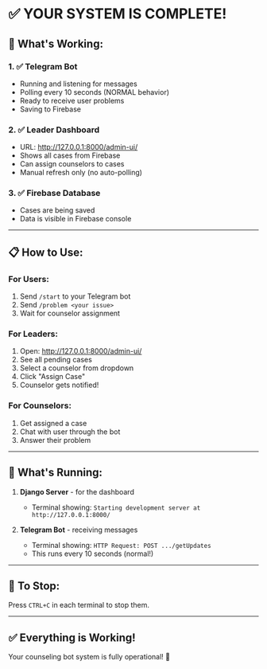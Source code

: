 # ✅ YOUR SYSTEM IS COMPLETE!

## 🎉 What's Working:

### 1. ✅ Telegram Bot
- Running and listening for messages
- Polling every 10 seconds (NORMAL behavior)
- Ready to receive user problems
- Saving to Firebase

### 2. ✅ Leader Dashboard
- URL: http://127.0.0.1:8000/admin-ui/
- Shows all cases from Firebase
- Can assign counselors to cases
- Manual refresh only (no auto-polling)

### 3. ✅ Firebase Database
- Cases are being saved
- Data is visible in Firebase console

---

## 📋 How to Use:

### For Users:
1. Send `/start` to your Telegram bot
2. Send `/problem <your issue>` 
3. Wait for counselor assignment

### For Leaders:
1. Open: http://127.0.0.1:8000/admin-ui/
2. See all pending cases
3. Select a counselor from dropdown
4. Click "Assign Case"
5. Counselor gets notified!

### For Counselors:
1. Get assigned a case
2. Chat with user through the bot
3. Answer their problem

---

## 🔄 What's Running:

1. **Django Server** - for the dashboard
   - Terminal showing: `Starting development server at http://127.0.0.1:8000/`
   
2. **Telegram Bot** - receiving messages
   - Terminal showing: `HTTP Request: POST .../getUpdates`
   - This runs every 10 seconds (normal!)

---

## 🛑 To Stop:

Press `CTRL+C` in each terminal to stop them.

---

## ✅ Everything is Working!

Your counseling bot system is fully operational! 🎊

